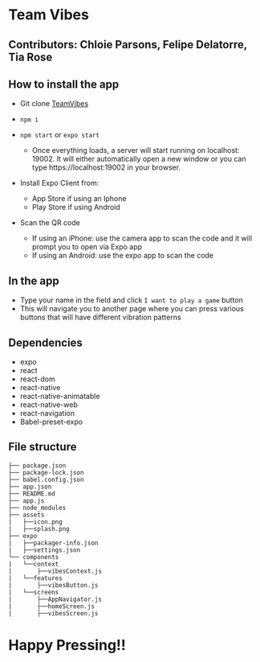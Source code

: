 # Team Vibes
## Contributors: Chloie Parsons, Felipe Delatorre, Tia Rose

## How to install the app

* Git clone [TeamVibes](https://github.com/401-advanced-javascript-felipe/context-react-native-app)
* `npm i`
* `npm start` or `expo start`
    * Once everything loads, a server will start running on localhost: 19002. It will either automatically open a new window or you can type https://localhost:19002 in your browser.

* Install Expo Client from:
    * App Store if using an Iphone
    * Play Store if using Android

* Scan the QR code
    * If using an iPhone: use the camera app to scan the code and it will prompt you to open via Expo app
    * If using an Android: use the expo app to scan the code

## In the app

* Type your name in the field and click `I want to play a game` button
* This will navigate you to another page where you can press various buttons that will have different vibration patterns

## Dependencies
* expo
* react 
* react-dom
* react-native
* react-native-animatable
* react-native-web
* react-navigation
* Babel-preset-expo


## File structure
```
├── package.json
├── package-lock.json
├── babel.config.json
├── app.json
├── README.md
├── app.js
├── node_modules
├── assets
|   ├──icon.png
|   ├──splash.png
├── expo
|   ├──packager-info.json
|   ├──settings.json
└── components
|   └──context
|       ├──vibesContext.js
|   └──features
|       ├──vibesButton.js
|   └──screens
|       ├──AppNavigator.js
|       ├──homeScreen.js
|       ├──vibesScreen.js
```

# Happy Pressing!!